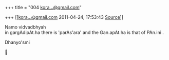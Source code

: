 +++
title = "004 kora...@gmail.com"

+++
[[kora...@gmail.com	2011-04-24, 17:53:43 [Source](https://groups.google.com/g/bvparishat/c/xmgmQK4dQ_k)]]



Namo vidvadbhyah  
in gargAdipAt.ha there is 'parAs'ara' and the Gan.apAt.ha is that of PAn.ini .

Dhanyo'smi



